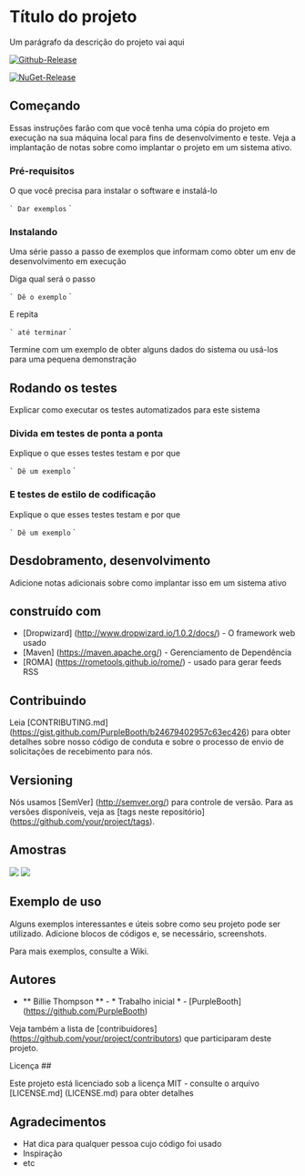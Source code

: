 # Título do projeto

Um parágrafo da descrição do projeto vai aqui

[![Github-Release](https://img.shields.io/github/release/filoe/cscore.svg)](https://github.com/filoe/cscore/releases)

[![NuGet-Release](https://img.shields.io/nuget/v/CSCore.svg)](https://www.nuget.org/packages/CSCore/)

## Começando

Essas instruções farão com que você tenha uma cópia do projeto em execução na sua máquina local para fins de desenvolvimento e teste. Veja a implantação de notas sobre como implantar o projeto em um sistema ativo.

### Pré-requisitos

O que você precisa para instalar o software e instalá-lo

`` `
Dar exemplos
`` `

### Instalando

Uma série passo a passo de exemplos que informam como obter um env de desenvolvimento em execução

Diga qual será o passo

`` `
Dê o exemplo
`` `

E repita

`` `
até terminar
`` `

Termine com um exemplo de obter alguns dados do sistema ou usá-los para uma pequena demonstração

## Rodando os testes

Explicar como executar os testes automatizados para este sistema

### Divida em testes de ponta a ponta

Explique o que esses testes testam e por que

`` `
Dê um exemplo
`` `

### E testes de estilo de codificação

Explique o que esses testes testam e por que

`` `
Dê um exemplo
`` `

## Desdobramento, desenvolvimento

Adicione notas adicionais sobre como implantar isso em um sistema ativo

## construído com

* [Dropwizard] (http://www.dropwizard.io/1.0.2/docs/) - O framework web usado
* [Maven] (https://maven.apache.org/) - Gerenciamento de Dependência
* [ROMA] (https://rometools.github.io/rome/) - usado para gerar feeds RSS

## Contribuindo

Leia [CONTRIBUTING.md] (https://gist.github.com/PurpleBooth/b24679402957c63ec426) para obter detalhes sobre nosso código de conduta e sobre o processo de envio de solicitações de recebimento para nós.

## Versioning

Nós usamos [SemVer] (http://semver.org/) para controle de versão. Para as versões disponíveis, veja as [tags neste repositório] (https://github.com/your/project/tags).

## Amostras

<img src=”https://github.com/dbader/readme-template/raw/master/header.png”>

<img src=”https://cdn-images-1.medium.com/max/800/1*Hh41cNKOLzJIK5Zo46dt-A.gif”>

## Exemplo de uso
Alguns exemplos interessantes e úteis sobre como seu projeto pode ser utilizado. Adicione blocos de códigos e, se necessário, screenshots.

Para mais exemplos, consulte a Wiki.

## Autores

* ** Billie Thompson ** - * Trabalho inicial * - [PurpleBooth] (https://github.com/PurpleBooth)

Veja também a lista de [contribuidores] (https://github.com/your/project/contributors) que participaram deste projeto.

Licença ##

Este projeto está licenciado sob a licença MIT - consulte o arquivo [LICENSE.md] (LICENSE.md) para obter detalhes

## Agradecimentos

* Hat dica para qualquer pessoa cujo código foi usado
* Inspiração
* etc
